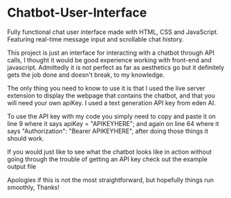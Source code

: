 # Chatbot-User-Interface
Fully functional chat user interface made with HTML, CSS and JavaScript. Featuring real-time message input and scrollable chat history.

This project is just an interface for interacting with a chatbot through API calls, I thought it would be good experience working with front-end and javascript. Admittedly it is not perfect as far as aesthetics go but it definitely gets the job done and doesn't break, to my knowledge. 

The only thing you need to know to use it is that I used the live server extension to display the webpage that contains the chatbot, and that you will need your own apiKey. I used a text generation API key from eden AI.

To use the API key with my code you simply need to copy and paste it on line 9 where it says apiKey = "APIKEYHERE"; and again on line 64 where it says "Authorization": "Bearer APIKEYHERE", after doing those things it should work.

If you would just like to see what the chatbot looks like in action without going through the trouble of getting an API key check out the example output file

Apologies if this is not the most straightforward, but hopefully things run smoothly, Thanks! 
